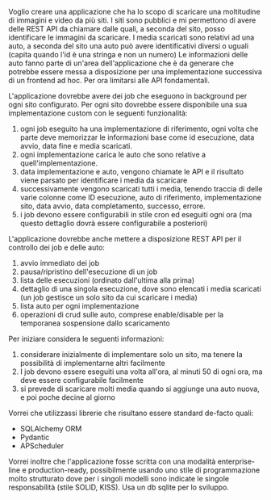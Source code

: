 Voglio creare una applicazione che ha lo scopo di scaricare una moltitudine di immagini e video da più siti. 
I siti sono pubblici e mi permettono di avere delle REST API da chiamare dalle quali, a seconda del sito, 
posso identificare le immagini da scaricare. 
I media scaricati sono relativi ad una auto, a seconda del sito una auto può avere identificativi diversi o uguali (capita quando l'id è una stringa e non un numero)
Le informazioni delle auto fanno parte di un'area dell'applicazione che è da generare che potrebbe essere messa a disposizione
per una implementazione successiva di un frontend ad hoc. Per ora limitarsi alle API fondamentali.

L'applicazione dovrebbe avere dei job che eseguono in background per ogni sito configurato. 
Per ogni sito dovrebbe essere disponibile una sua implementazione custom con le seguenti funzionalità:
 
1. ogni job eseguito ha una implementazione di riferimento, ogni volta che parte deve memorizzar le informazioni base come id esecuzione, data avvio, data fine e media scaricati. 
2. ogni implementazione carica le auto che sono relative a quell'implementazione.
3. data implementazione e auto, vengono chiamate le API e il risultato viene parsato per identificare i media da scaricare
4. successivamente vengono scaricati tutti i media, tenendo traccia di delle varie colonne come ID esecuzione, auto di riferimento, implementazione sito, data avvio, data completamento, successo, errore. 
5. i job devono essere configurabili in stile cron ed eseguiti ogni ora (ma questo dettaglio dovrà essere configurabile a posteriori) 

L'applicazione dovrebbe anche mettere a disposizione REST API per il controllo dei job e delle auto:
1. avvio immediato dei job
2. pausa/ripristino dell'esecuzione di un job
3. lista delle esecuzioni (ordinato dall'ultima alla prima)
4. dettaglio di una singola esecuzione, dove sono elencati i media scaricati (un job gestisce un solo sito da cui scaricare i media)
5. lista auto per ogni implementazione
6. operazioni di crud sulle auto, comprese enable/disable per la temporanea sospensione dallo scaricamento

Per iniziare considera le seguenti informazioni:
1. considerare inizialmente di implementare solo un sito, ma tenere la possibilità di implementarne altri facilmente
2. I job devono essere eseguiti una volta all'ora, al minuti 50 di ogni ora, ma deve essere configurabile facilmente
3. si prevede di scaricare molti media quando si aggiunge una auto nuova, e poi poche decine al giorno 

Vorrei che utilizzassi librerie che risultano essere standard de-facto quali:
- SQLAlchemy ORM
- Pydantic
- APScheduler

Vorrei inoltre che l'applicazione fosse scritta con una modalità enterprise-line e production-ready, possibilmente usando uno stile di programmazione molto strutturato dove per i singoli modelli sono indicate le singole responsabilità (stile SOLID, KISS). 
Usa un db sqlite per lo sviluppo.

